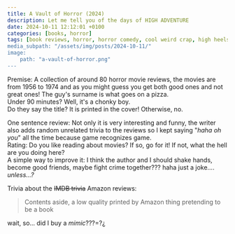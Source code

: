 ```yaml
---
title: A Vault of Horror (2024)
description: Let me tell you of the days of HIGH ADVENTURE
date: 2024-10-11 12:12:01 +0100
categories: [books, horror]
tags: [book reviews, horror, horror comedy, cool weird crap, high heels and leather, spooktober 2024, they don't say the title]
media_subpath: "/assets/img/posts/2024-10-11/"
image:
    path: "a-vault-of-horror.png"
---
```

<span class="reviewsection">Premise:</span> A collection of around 80 horror movie reviews, the movies are from 1956 to 1974 and as you might guess you get both good ones and not great ones! The guy's surname is what goes on a pizza.<br/>
<span class="reviewsection">Under 90 minutes?</span> Well, it's a chonky boy.<br/>
<span class="reviewsection">Do they say the title?</span> It is printed in the cover! Otherwise, no.

<span class="reviewsection">One sentence review:</span> Not only it is very interesting and funny, the writer also adds random unrelated trivia to the reviews so I kept saying "*haha oh you*" all the time because game recognizes game.<br/>
<span class="reviewsection">Rating:</span> Do you like reading about movies? If so, go for it! If not, what the hell are you doing here?<br/>
<span class="reviewsection">A simple way to improve it:</span> I think the author and I should shake hands, become good friends, maybe fight crime together??? haha just a joke.... *unless...?*

<span class="reviewsection">Trivia about the ~~IMDB trivia~~ Amazon reviews:</span>
> Contents aside, a low quality printed by Amazon thing pretending to be a book

wait, so... did I buy a *mimic*???=?¿